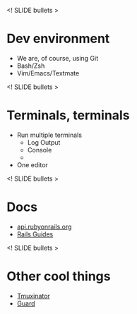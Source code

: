 <! SLIDE bullets >

# Dev environment

* We are, of course, using Git
* Bash/Zsh
* Vim/Emacs/Textmate

<! SLIDE bullets >

# Terminals, terminals

* Run multiple terminals
  * Log Output
  * Console
  * 
* One editor

<! SLIDE bullets >

# Docs

* [api.rubyonrails.org](http://api.rubyonrails.org)
* [Rails Guides](http://guides.rubyonrails.org)

<! SLIDE bullets >

# Other cool things

* [Tmuxinator](https://github.com/aziz/tmuxinator)
* [Guard](https://github.com/guard/guard)


